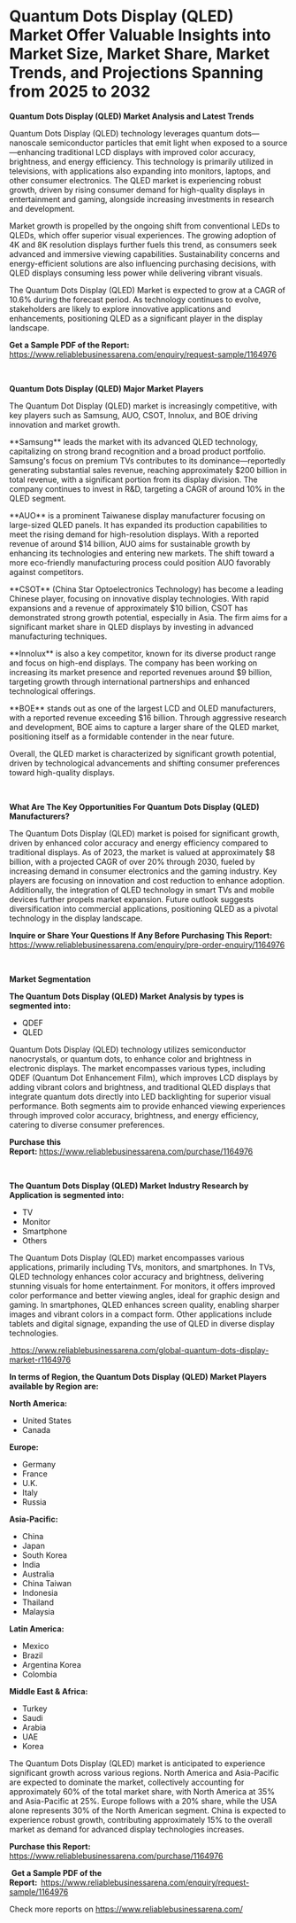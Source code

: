 <p><h1>Quantum Dots Display (QLED) Market Offer Valuable Insights into Market Size, Market Share, Market Trends, and Projections Spanning from 2025 to 2032</h1></p><p><strong>Quantum Dots Display (QLED) Market Analysis and Latest Trends</strong></p>
<p><p>Quantum Dots Display (QLED) technology leverages quantum dots—nanoscale semiconductor particles that emit light when exposed to a source—enhancing traditional LCD displays with improved color accuracy, brightness, and energy efficiency. This technology is primarily utilized in televisions, with applications also expanding into monitors, laptops, and other consumer electronics. The QLED market is experiencing robust growth, driven by rising consumer demand for high-quality displays in entertainment and gaming, alongside increasing investments in research and development.</p><p>Market growth is propelled by the ongoing shift from conventional LEDs to QLEDs, which offer superior visual experiences. The growing adoption of 4K and 8K resolution displays further fuels this trend, as consumers seek advanced and immersive viewing capabilities. Sustainability concerns and energy-efficient solutions are also influencing purchasing decisions, with QLED displays consuming less power while delivering vibrant visuals.</p><p>The Quantum Dots Display (QLED) Market is expected to grow at a CAGR of 10.6% during the forecast period. As technology continues to evolve, stakeholders are likely to explore innovative applications and enhancements, positioning QLED as a significant player in the display landscape.</p></p>
<p><strong>Get a Sample PDF of the Report:&nbsp;</strong> <a href="https://www.reliablebusinessarena.com/enquiry/request-sample/1164976?utm_campaign=1904&utm_medium=2&utm_source=Github&utm_content=ia&utm_term=05042025&utm_id=quantum-dots-display-qled">https://www.reliablebusinessarena.com/enquiry/request-sample/1164976</a></p>
<p>&nbsp;</p>
<p><strong>Quantum Dots Display (QLED) Major Market Players</strong></p>
<p><p>The Quantum Dot Display (QLED) market is increasingly competitive, with key players such as Samsung, AUO, CSOT, Innolux, and BOE driving innovation and market growth. </p><p>**Samsung** leads the market with its advanced QLED technology, capitalizing on strong brand recognition and a broad product portfolio. Samsung's focus on premium TVs contributes to its dominance—reportedly generating substantial sales revenue, reaching approximately $200 billion in total revenue, with a significant portion from its display division. The company continues to invest in R&D, targeting a CAGR of around 10% in the QLED segment.</p><p>**AUO** is a prominent Taiwanese display manufacturer focusing on large-sized QLED panels. It has expanded its production capabilities to meet the rising demand for high-resolution displays. With a reported revenue of around $14 billion, AUO aims for sustainable growth by enhancing its technologies and entering new markets. The shift toward a more eco-friendly manufacturing process could position AUO favorably against competitors.</p><p>**CSOT** (China Star Optoelectronics Technology) has become a leading Chinese player, focusing on innovative display technologies. With rapid expansions and a revenue of approximately $10 billion, CSOT has demonstrated strong growth potential, especially in Asia. The firm aims for a significant market share in QLED displays by investing in advanced manufacturing techniques.</p><p>**Innolux** is also a key competitor, known for its diverse product range and focus on high-end displays. The company has been working on increasing its market presence and reported revenues around $9 billion, targeting growth through international partnerships and enhanced technological offerings.</p><p>**BOE** stands out as one of the largest LCD and OLED manufacturers, with a reported revenue exceeding $16 billion. Through aggressive research and development, BOE aims to capture a larger share of the QLED market, positioning itself as a formidable contender in the near future.</p><p>Overall, the QLED market is characterized by significant growth potential, driven by technological advancements and shifting consumer preferences toward high-quality displays.</p></p>
<p>&nbsp;</p>
<p><strong>What Are The Key Opportunities For Quantum Dots Display (QLED) Manufacturers?</strong></p>
<p><p>The Quantum Dots Display (QLED) market is poised for significant growth, driven by enhanced color accuracy and energy efficiency compared to traditional displays. As of 2023, the market is valued at approximately $8 billion, with a projected CAGR of over 20% through 2030, fueled by increasing demand in consumer electronics and the gaming industry. Key players are focusing on innovation and cost reduction to enhance adoption. Additionally, the integration of QLED technology in smart TVs and mobile devices further propels market expansion. Future outlook suggests diversification into commercial applications, positioning QLED as a pivotal technology in the display landscape.</p></p>
<p><strong>Inquire or Share Your Questions If Any Before Purchasing This Report:</strong> <a href="https://www.reliablebusinessarena.com/enquiry/pre-order-enquiry/1164976?utm_campaign=1904&utm_medium=2&utm_source=Github&utm_content=ia&utm_term=05042025&utm_id=quantum-dots-display-qled">https://www.reliablebusinessarena.com/enquiry/pre-order-enquiry/1164976</a></p>
<p>&nbsp;</p>
<p><strong>Market Segmentation</strong></p>
<p><strong>The Quantum Dots Display (QLED) Market Analysis by types is segmented into:</strong></p>
<p><ul><li>QDEF</li><li>QLED</li></ul></p>
<p><p>Quantum Dots Display (QLED) technology utilizes semiconductor nanocrystals, or quantum dots, to enhance color and brightness in electronic displays. The market encompasses various types, including QDEF (Quantum Dot Enhancement Film), which improves LCD displays by adding vibrant colors and brightness, and traditional QLED displays that integrate quantum dots directly into LED backlighting for superior visual performance. Both segments aim to provide enhanced viewing experiences through improved color accuracy, brightness, and energy efficiency, catering to diverse consumer preferences.</p></p>
<p><strong>Purchase this Report:&nbsp;</strong><a href="https://www.reliablebusinessarena.com/purchase/1164976?utm_campaign=1904&utm_medium=2&utm_source=Github&utm_content=ia&utm_term=05042025&utm_id=quantum-dots-display-qled">https://www.reliablebusinessarena.com/purchase/1164976</a></p>
<p>&nbsp;</p>
<p><strong>The Quantum Dots Display (QLED) Market Industry Research by Application is segmented into:</strong></p>
<p><ul><li>TV</li><li>Monitor</li><li>Smartphone</li><li>Others</li></ul></p>
<p><p>The Quantum Dots Display (QLED) market encompasses various applications, primarily including TVs, monitors, and smartphones. In TVs, QLED technology enhances color accuracy and brightness, delivering stunning visuals for home entertainment. For monitors, it offers improved color performance and better viewing angles, ideal for graphic design and gaming. In smartphones, QLED enhances screen quality, enabling sharper images and vibrant colors in a compact form. Other applications include tablets and digital signage, expanding the use of QLED in diverse display technologies.</p></p>
<p><a href="https://www.reliablebusinessarena.com/global-quantum-dots-display-market-r1164976?utm_campaign=1904&utm_medium=2&utm_source=Github&utm_content=ia&utm_term=05042025&utm_id=quantum-dots-display-qled">&nbsp;https://www.reliablebusinessarena.com/global-quantum-dots-display-market-r1164976</a></p>
<p><strong>In terms of Region, the Quantum Dots Display (QLED) Market Players available by Region are:</strong></p>
<p>
    <p> <strong> North America: </strong>
        <ul>
            <li>United States</li>
            <li>Canada</li>
        </ul>
        </p> 
    <p> <strong> Europe: </strong>
        <ul>
            <li>Germany</li>
            <li>France</li>
            <li>U.K.</li>
            <li>Italy</li>
            <li>Russia</li>
        </ul>
        </p> 
    <p> <strong> Asia-Pacific: </strong>
        <ul>
            <li>China</li>
            <li>Japan</li>
            <li>South Korea</li>
            <li>India</li>
            <li>Australia</li>
            <li>China Taiwan</li>
            <li>Indonesia</li>
            <li>Thailand</li>
            <li>Malaysia</li>
        </ul>
        </p> 
    <p> <strong> Latin America: </strong>
        <ul>
            <li>Mexico</li>
            <li>Brazil</li>
            <li>Argentina Korea</li>
            <li>Colombia</li>
        </ul>
        </p> 
    <p> <strong> Middle East & Africa: </strong>
        <ul>
            <li>Turkey</li>
            <li>Saudi</li>
            <li>Arabia</li>
            <li>UAE</li>
            <li>Korea</li>
        </ul>
    </p>
    </p>
<p><p>The Quantum Dots Display (QLED) market is anticipated to experience significant growth across various regions. North America and Asia-Pacific are expected to dominate the market, collectively accounting for approximately 60% of the total market share, with North America at 35% and Asia-Pacific at 25%. Europe follows with a 20% share, while the USA alone represents 30% of the North American segment. China is expected to experience robust growth, contributing approximately 15% to the overall market as demand for advanced display technologies increases.</p></p>
<p><strong>Purchase this Report: </strong><a href="https://www.reliablebusinessarena.com/purchase/1164976?utm_campaign=1904&utm_medium=2&utm_source=Github&utm_content=ia&utm_term=05042025&utm_id=quantum-dots-display-qled">https://www.reliablebusinessarena.com/purchase/1164976</a></p>
<p>&nbsp;<strong>Get a Sample PDF of the Report:&nbsp;&nbsp;</strong><a href="https://www.reliablebusinessarena.com/enquiry/request-sample/1164976?utm_campaign=1904&utm_medium=2&utm_source=Github&utm_content=ia&utm_term=05042025&utm_id=quantum-dots-display-qled">https://www.reliablebusinessarena.com/enquiry/request-sample/1164976</a></p>
<p><strong></strong></p>
<p>Check more reports on <a href="https://www.reliablebusinessarena.com/?utm_campaign=1904&utm_medium=2&utm_source=Github&utm_content=ia&utm_term=05042025&utm_id=quantum-dots-display-qled">https://www.reliablebusinessarena.com/</a></p>